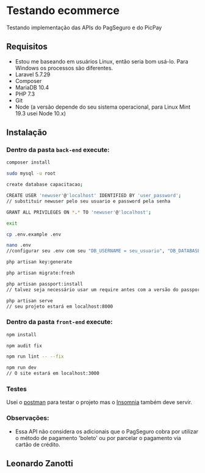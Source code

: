 # Testando ecommerce

Testando implementação das APIs do PagSeguro e do PicPay

## Requisitos
* Estou me baseando em usuários Linux, então seria bom usá-lo. Para Windows os processos são diferentes.
* Laravel 5.7.29
* Composer
* MariaDB 10.4
* PHP 7.3
* Git
* Node (a versão depende do seu sistema operacional, para Linux Mint 19.3 usei Node 10.x)

## Instalação
### Dentro da pasta ```back-end``` execute:

```bash
composer install

sudo mysql -u root

create database capacitacao;

CREATE USER 'newuser'@'localhost' IDENTIFIED BY 'user_password';
// substituir newuser pelo seu usuario e password pela senha

GRANT ALL PRIVILEGES ON *.* TO 'newuser'@'localhost';

exit

cp .env.example .env

nano .env
//configurar seu .env com seu "DB_USERNAME = seu_usuario", "DB_DATABASE =  capacitacao" e "DB_PASSWORD = sua_senha"

php artisan key:generate

php artisan migrate:fresh

php artisan passport:install
// talvez seja necessário usar um require antes com a versão do passport

php artisan serve
// seu projeto estará em localhost:8000
```

### Dentro da pasta ```front-end``` execute:

```bash
npm install

npm audit fix

npm run lint -- --fix

npm run dev
// O site estará em localhost:3000
```

### Testes
Usei o [postman](https://www.postman.com/) para testar o projeto mas o [Insomnia](https://insomnia.rest/) também deve servir.

### Observações:
* Essa API não considera os adicionais que o PagSeguro cobra por utilizar o método de pagamento 'boleto' ou por parcelar o pagamento via cartão de crédito.

## Leonardo Zanotti